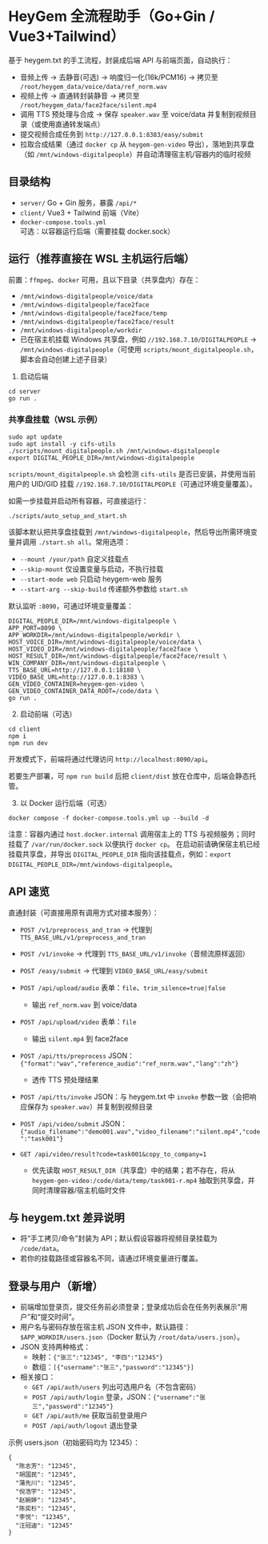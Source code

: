 # HeyGem 全流程助手（Go+Gin / Vue3+Tailwind）

基于 heygem.txt 的手工流程，封装成后端 API 与前端页面，自动执行：

- 音频上传 -> 去静音(可选) -> 响度归一化(16k/PCM16) -> 拷贝至 `/root/heygem_data/voice/data/ref_norm.wav`
- 视频上传 -> 直通转封装静音 -> 拷贝至 `/root/heygem_data/face2face/silent.mp4`
- 调用 TTS 预处理与合成 -> 保存 `speaker.wav` 至 voice/data 并复制到视频目录（或使用直通转发端点）
- 提交视频合成任务到 `http://127.0.0.1:8383/easy/submit`
- 拉取合成结果（通过 `docker cp` 从 `heygem-gen-video` 导出），落地到共享盘（如 `/mnt/windows-digitalpeople`）并自动清理宿主机/容器内的临时视频

## 目录结构

- `server/` Go + Gin 服务，暴露 `/api/*`
- `client/` Vue3 + Tailwind 前端（Vite）
- `docker-compose.tools.yml` 可选：以容器运行后端（需要挂载 docker.sock）

## 运行（推荐直接在 WSL 主机运行后端）

前置：`ffmpeg`、`docker` 可用，且以下目录（共享盘内）存在：

- `/mnt/windows-digitalpeople/voice/data`
- `/mnt/windows-digitalpeople/face2face`
- `/mnt/windows-digitalpeople/face2face/temp`
- `/mnt/windows-digitalpeople/face2face/result`
- `/mnt/windows-digitalpeople/workdir`
- 已在宿主机挂载 Windows 共享盘，例如 `//192.168.7.10/DIGITALPEOPLE` → `/mnt/windows-digitalpeople`（可使用 `scripts/mount_digitalpeople.sh`，脚本会自动创建上述子目录）

1) 启动后端

```
cd server
go run .
```

### 共享盘挂载（WSL 示例）

```
sudo apt update
sudo apt install -y cifs-utils
./scripts/mount_digitalpeople.sh /mnt/windows-digitalpeople
export DIGITAL_PEOPLE_DIR=/mnt/windows-digitalpeople
```

`scripts/mount_digitalpeople.sh` 会检测 `cifs-utils` 是否已安装，并使用当前用户的 UID/GID 挂载 `//192.168.7.10/DIGITALPEOPLE`（可通过环境变量覆盖）。

如需一步挂载并启动所有容器，可直接运行：

```
./scripts/auto_setup_and_start.sh
```

该脚本默认把共享盘挂载到 `/mnt/windows-digitalpeople`，然后导出所需环境变量并调用 `./start.sh all`。常用选项：

- `--mount /your/path` 自定义挂载点
- `--skip-mount` 仅设置变量与启动，不执行挂载
- `--start-mode web` 只启动 heygem-web 服务
- `--start-arg --skip-build` 传递额外参数给 `start.sh`

默认监听 `:8090`，可通过环境变量覆盖：

```
DIGITAL_PEOPLE_DIR=/mnt/windows-digitalpeople \
APP_PORT=8090 \
APP_WORKDIR=/mnt/windows-digitalpeople/workdir \
HOST_VOICE_DIR=/mnt/windows-digitalpeople/voice/data \
HOST_VIDEO_DIR=/mnt/windows-digitalpeople/face2face \
HOST_RESULT_DIR=/mnt/windows-digitalpeople/face2face/result \
WIN_COMPANY_DIR=/mnt/windows-digitalpeople \
TTS_BASE_URL=http://127.0.0.1:18180 \
VIDEO_BASE_URL=http://127.0.0.1:8383 \
GEN_VIDEO_CONTAINER=heygem-gen-video \
GEN_VIDEO_CONTAINER_DATA_ROOT=/code/data \
go run .
```

2) 启动前端（可选）

```
cd client
npm i
npm run dev
```

开发模式下，前端将通过代理访问 `http://localhost:8090/api`。

若要生产部署，可 `npm run build` 后把 `client/dist` 放在仓库中，后端会静态托管。

3) 以 Docker 运行后端（可选）

```
docker compose -f docker-compose.tools.yml up --build -d
```

注意：容器内通过 `host.docker.internal` 调用宿主上的 TTS 与视频服务；同时挂载了 `/var/run/docker.sock` 以便执行 `docker cp`。
在启动前请确保宿主机已经挂载共享盘，并导出 `DIGITAL_PEOPLE_DIR` 指向该挂载点，例如：`export DIGITAL_PEOPLE_DIR=/mnt/windows-digitalpeople`。

## API 速览

直通封装（可直接用原有调用方式对接本服务）：

- `POST /v1/preprocess_and_tran` → 代理到 `TTS_BASE_URL/v1/preprocess_and_tran`
- `POST /v1/invoke` → 代理到 `TTS_BASE_URL/v1/invoke`（音频流原样返回）
- `POST /easy/submit` → 代理到 `VIDEO_BASE_URL/easy/submit`

- `POST /api/upload/audio` 表单：`file`、`trim_silence=true|false`
  - 输出 `ref_norm.wav` 到 voice/data
- `POST /api/upload/video` 表单：`file`
  - 输出 `silent.mp4` 到 face2face
- `POST /api/tts/preprocess` JSON：`{"format":"wav","reference_audio":"ref_norm.wav","lang":"zh"}`
  - 透传 TTS 预处理结果
- `POST /api/tts/invoke` JSON：与 heygem.txt 中 `invoke` 参数一致（会把响应保存为 `speaker.wav`）并复制到视频目录
- `POST /api/video/submit` JSON：`{"audio_filename":"demo001.wav","video_filename":"silent.mp4","code":"task001"}`
- `GET /api/video/result?code=task001&copy_to_company=1`
  - 优先读取 `HOST_RESULT_DIR`（共享盘）中的结果；若不存在，将从 `heygem-gen-video:/code/data/temp/task001-r.mp4` 抽取到共享盘，并同时清理容器/宿主机临时文件

## 与 heygem.txt 差异说明

- 将“手工拷贝/命令”封装为 API；默认假设容器将视频目录挂载为 `/code/data`。
- 若你的挂载路径或容器名不同，请通过环境变量进行覆盖。

## 登录与用户（新增）

- 前端增加登录页，提交任务前必须登录；登录成功后会在任务列表展示“用户”和“提交时间”。
- 用户名与密码存放在宿主机 JSON 文件中，默认路径：`$APP_WORKDIR/users.json`（Docker 默认为 `/root/data/users.json`）。
- JSON 支持两种格式：
  - 映射：`{"张三":"12345", "李四":"12345"}`
  - 数组：`[{"username":"张三","password":"12345"}]`
- 相关接口：
  - `GET /api/auth/users` 列出可选用户名（不包含密码）
  - `POST /api/auth/login` 登录，JSON：`{"username":"张三","password":"12345"}`
  - `GET /api/auth/me` 获取当前登录用户
  - `POST /api/auth/logout` 退出登录

示例 users.json（初始密码均为 12345）：

```
{
  "陈志芳": "12345",
  "胡国民": "12345",
  "蒲先川": "12345",
  "倪浩宇": "12345",
  "赵婉婷": "12345",
  "陈奕杉": "12345",
  "李悦": "12345",
  "汪冠迪": "12345"
}
```
